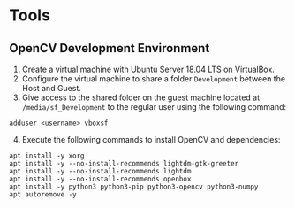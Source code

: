 # Tools

## OpenCV Development Environment

1. Create a virtual machine with Ubuntu Server 18.04 LTS on VirtualBox.
2. Configure the virtual machine to share a folder `Development` between the Host and Guest.
3. Give access to the shared folder on the guest machine located at `/media/sf_Development` to the regular user using the following command:
```
adduser <username> vboxsf
```
4. Execute the following commands to install OpenCV and dependencies:
```
apt install -y xorg
apt install -y --no-install-recommends lightdm-gtk-greeter
apt install -y --no-install-recommends lightdm
apt install -y --no-install-recommends openbox
apt install -y python3 python3-pip python3-opencv python3-numpy
apt autoremove -y
```

